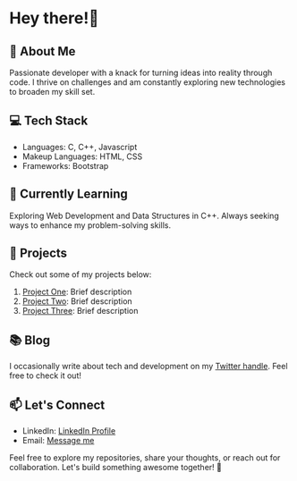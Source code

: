 # Hey there!👋

## 🚀 About Me
Passionate developer with a knack for turning ideas into reality through code. I thrive on challenges and am constantly exploring new technologies to broaden my skill set.

## 💻 Tech Stack
- Languages: C, C++, Javascript
- Makeup Languages: HTML, CSS 
- Frameworks: Bootstrap

## 🌱 Currently Learning
Exploring Web Development and Data Structures in C++. Always seeking ways to enhance my problem-solving skills.

## 📂 Projects
Check out some of my projects below:
1. [Project One](link-to-project-one): Brief description
2. [Project Two](link-to-project-two): Brief description
3. [Project Three](link-to-project-three): Brief description

## 📚 Blog
I occasionally write about tech and development on my [Twitter handle](https://x.com/tiwari_ji_69). Feel free to check it out!

## 📫 Let's Connect
- LinkedIn: [LinkedIn Profile](https://www.linkedin.com/in/ayushtiwariji)
- Email: [Message me](mailto:ayushtiwari.personal@gmail.com)

Feel free to explore my repositories, share your thoughts, or reach out for collaboration. Let's build something awesome together! 🚀